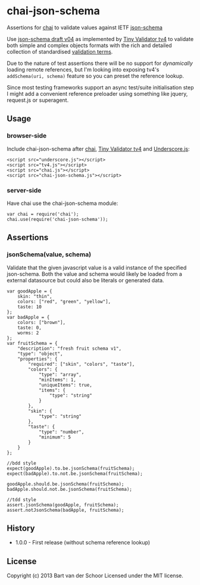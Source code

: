 # chai-json-schema

Assertions for [chai](http://chaijs.com/) to validate values against IETF [json-schema](http://json-schema.org/)

Use [json-schema draft v04](http://json-schema.org/latest/json-schema-core.html) as implemented by [Tiny Validator tv4](https://github.com/geraintluff/tv4) to validate both simple and complex objects formats with the rich and detailed collection of standardised [validation terms](http://json-schema.org/latest/json-schema-validation.html). 

Due to the nature of test assertions there will be no support for *dynamically*  loading remote references, but I'm looking into exposing tv4's `addSchema(uri, schema)` feature so you can preset the reference lookup. 

Since most testing frameworks support an async test/suite initialisation step I might add a convenient reference preloader using something like jquery, request.js or superagent.

## Usage

### browser-side

Include chai-json-schema after [chai](http://chaijs.com/), [Tiny Validator tv4](https://github.com/geraintluff/tv4) and [Underscore.js](http://underscorejs.org/):

    <script src="underscore.js"></script>
    <script src="tv4.js"></script>
    <script src="chai.js"></script>
    <script src="chai-json-schema.js"></script>

### server-side

Have chai use the chai-json-schema module:

    var chai = require('chai');
    chai.use(require('chai-json-schema'));

## Assertions

### jsonSchema(value, schema)

Validate that the given javascript value is a valid instance of the specified json-schema. Both the value and schema would likely be loaded from a external datasource but could also be literals or generated data.

	var goodApple = {
		skin: "thin",
		colors: ["red", "green", "yellow"],
		taste: 10
	};
	var badApple = {
		colors: ["brown"],
		taste: 0,
		worms: 2
	};
	var fruitSchema = {
		"description": "fresh fruit schema v1",
		"type": "object",
		"properties": {
			"required": ["skin", "colors", "taste"],
			"colors": {
				"type": "array",
				"minItems": 1,
				"uniqueItems": true,
				"items": {
					"type": "string"
				}
			},
			"skin": {
				"type": "string"
			},
			"taste": {
				"type": "number",
				"minimum": 5
			}
		}
	};
	
	//bdd style
	expect(goodApple).to.be.jsonSchema(fruitSchema);
	expect(badApple).to.not.be.jsonSchema(fruitSchema);
	
	goodApple.should.be.jsonSchema(fruitSchema);
	badApple.should.not.be.jsonSchema(fruitSchema);
	
	//tdd style
	assert.jsonSchema(goodApple, fruitSchema);
	assert.notJsonSchema(badApple, fruitSchema);

## History

* 1.0.0 - First release (without schema reference lookup)

## License

Copyright (c) 2013 Bart van der Schoor
Licensed under the MIT license.